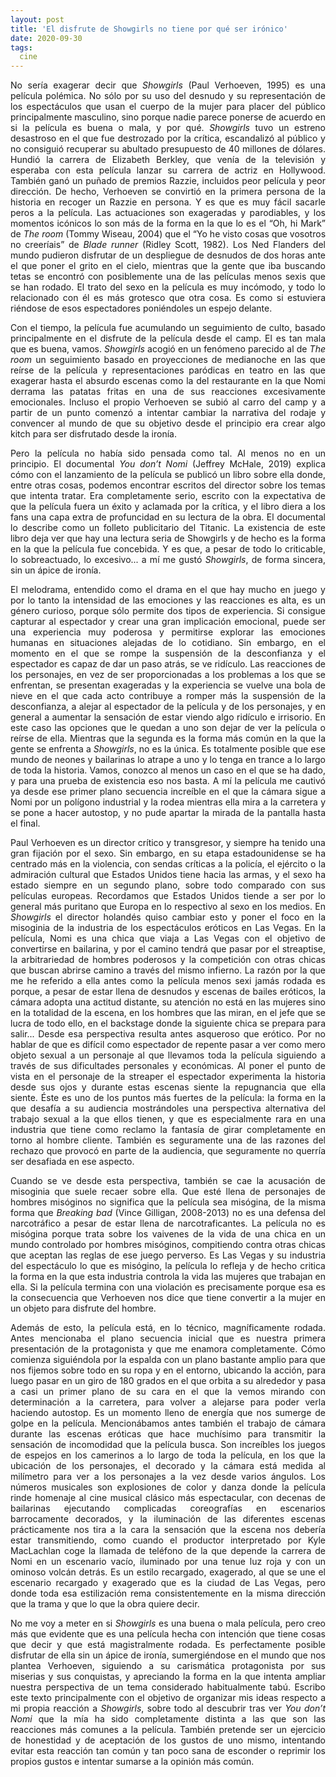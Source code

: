 ```yaml
---
layout: post
title: 'El disfrute de Showgirls no tiene por qué ser irónico'
date: 2020-09-30
tags:
  cine
---
```

<p style='text-align: justify;'>No sería exagerar decir que <i>Showgirls</i> (Paul Verhoeven, 1995) es una película polémica. No sólo por su uso del desnudo y su representación de los espectáculos que usan el cuerpo de la mujer para placer del público principalmente masculino, sino porque nadie parece ponerse de acuerdo en si la película es buena o mala, y por qué. <i>Showgirls</i> tuvo un estreno desastroso en el que fue destrozado por la crítica, escandalizó al público y no consiguió recuperar su abultado presupuesto de 40 millones de dólares. Hundió la carrera de Elizabeth Berkley, que venía de la televisión y esperaba con esta película lanzar su carrera de actriz en Hollywood. También ganó un puñado de premios Razzie, incluidos peor película y peor dirección. De hecho, Verhoeven se convirtió en la primera persona de la historia en recoger un Razzie en persona. Y es que es muy fácil sacarle peros a la película. Las actuaciones son exageradas y parodiables, y los momentos icónicos lo son más de la forma en la que lo es el “Oh, hi Mark” de <i>The room</i> (Tommy Wiseau, 2004) que el “Yo he visto cosas que vosotros no creeríais” de <i>Blade runner</i> (Ridley Scott, 1982). Los Ned Flanders del mundo pudieron disfrutar de un despliegue de desnudos de dos horas ante el que poner el grito en el cielo, mientras que la gente que iba buscando tetas se encontró con posiblemente una de las películas menos sexis que se han rodado. El trato del sexo en la película es muy incómodo, y todo lo relacionado con él es más grotesco que otra cosa. Es como si estuviera riéndose de esos espectadores poniéndoles un espejo delante.</p>

<p style='text-align: justify;'>Con el tiempo, la película fue acumulando un seguimiento de culto, basado principalmente en el disfrute de la película desde el camp. El es tan mala que es buena, vamos. <i>Showgirls</i> acogió en un fenómeno parecido al de <i>The room</i> un seguimiento basado en proyecciones de medianoche en las que reírse de la película y representaciones paródicas en teatro en las que exagerar hasta el absurdo escenas como la del restaurante en la que Nomi derrama las patatas fritas en una de sus reacciones excesivamente emocionales. Incluso el propio Verhoeven se subió al carro del camp y a partir de un punto comenzó a intentar cambiar la narrativa del rodaje y convencer al mundo de que su objetivo desde el principio era crear algo kitch para ser disfrutado desde la ironía.</p>

<p style='text-align: justify;'>Pero la película no había sido pensada como tal. Al menos no en un principio. El documental <i>You don’t Nomi</i> (Jeffrey McHale, 2019) explica cómo con el lanzamiento de la película se publicó un libro sobre ella donde, entre otras cosas, podemos encontrar escritos del director sobre los temas que intenta tratar. Era completamente serio, escrito con la expectativa de que la película fuera un éxito y aclamada por la crítica, y el libro diera a los fans una capa extra de profuncidad en su lectura de la obra. El documental lo describe como un folleto publicitario del Titanic. La existencia de este libro deja ver que hay una lectura seria de Showgirls y de hecho es la forma en la que la película fue concebida. Y es que, a pesar de todo lo criticable, lo sobreactuado, lo excesivo... a mí me gustó <i>Showgirls</i>, de forma sincera, sin un ápice de ironía.</p>

<p style='text-align: justify;'>El melodrama, entendido como el drama en el que hay mucho en juego y por lo tanto la intensidad de las emociones y las reacciones es alta, es un género curioso, porque sólo permite dos tipos de experiencia. Si consigue capturar al espectador y crear una gran implicación emocional, puede ser una experiencia muy poderosa y permitirse explorar las emociones humanas en situaciones alejadas de lo cotidiano. Sin embargo, en el momento en el que se rompe la suspensión de la desconfianza y el espectador es capaz de dar un paso atrás, se ve ridículo. Las reacciones de los personajes, en vez de ser proporcionadas a los problemas a los que se enfrentan, se presentan exageradas y la experiencia se vuelve una bola de nieve en el que cada acto contribuye a romper más la suspensión de la desconfianza, a alejar al espectador de la película y de los personajes, y en general a aumentar la sensación de estar viendo algo ridículo e irrisorio. En este caso las opciones que le quedan a uno son dejar de ver la película o reírse de ella. Mientras que la segunda es la forma más común en la que la gente se enfrenta a <i>Showgirls</i>, no es la única. Es totalmente posible que ese mundo de neones y bailarinas lo atrape a uno y lo tenga en trance a lo largo de toda la historia. Vamos, conozco al menos un caso en el que se ha dado, y para una prueba de existencia eso nos basta. A mí la película me cautivó ya desde ese primer plano secuencia increíble en el que la cámara sigue a Nomi por un polígono industrial y la rodea mientras ella mira a la carretera y se pone a hacer autostop, y no pude apartar la mirada de la pantalla hasta el final.</p>

<p style='text-align: justify;'>Paul Verhoeven es un director crítico y transgresor, y siempre ha tenido una gran fijación por el sexo. Sin embargo, en su etapa estadounidense se ha centrado más en la violencia, con sendas críticas a la policía, el ejército o la admiración cultural que Estados Unidos tiene hacia las armas, y el sexo ha estado siempre en un segundo plano, sobre todo comparado con sus películas europeas. Recordamos que Estados Unidos tiende a ser por lo general más puritano que Europa en lo respectivo al sexo en los medios. En <i>Showgirls</i> el director holandés quiso cambiar esto y poner el foco en la misoginia de la industria de los espectáculos eróticos en Las Vegas. En la película, Nomi es una chica que viaja a Las Vegas con el objetivo de convertirse en bailarina, y por el camino tendrá que pasar por el streaptise, la arbitrariedad de hombres poderosos y la competición con otras chicas que buscan abrirse camino a través del mismo infierno. La razón por la que me he referido a ella antes como la película menos sexi jamás rodada es porque, a pesar de estar llena de desnudos y escenas de bailes eróticos, la cámara adopta una actitud distante, su atención no está en las mujeres sino en la totalidad de la escena, en los hombres que las miran, en el jefe que se lucra de todo ello, en el backstage donde la siguiente chica se prepara para salir... Desde esa perspectiva resulta antes asqueroso que erótico. Por no hablar de que es difícil como espectador de repente pasar a ver como mero objeto sexual a un personaje al que llevamos toda la película siguiendo a través de sus dificultades personales y económicas. Al poner el punto de vista en el personaje de la streaper el espectador experimenta la historia desde sus ojos y durante estas escenas siente la repugnancia que ella siente. Éste es uno de los puntos más fuertes de la película: la forma en la que desafía a su audiencia mostrándoles una perspectiva alternativa del trabajo sexual a la que ellos tienen, y que es especialmente rara en una industria que tiene como reclamo la fantasía de girar completamente en torno al hombre cliente. También es seguramente una de las razones del rechazo que provocó en parte de la audiencia, que seguramente no querría ser desafiada en ese aspecto.</p>

<p style='text-align: justify;'>Cuando se ve desde esta perspectiva, también se cae la acusación de misoginia que suele recaer sobre ella. Que esté llena de personajes de hombres misóginos no significa que la película sea misógina, de la misma forma que <i>Breaking bad</i> (Vince Gilligan, 2008-2013) no es una defensa del narcotráfico a pesar de estar llena de narcotraficantes. La película no es misógina porque trata sobre los vaivenes de la vida de una chica en un mundo controlado por hombres misóginos, compitiendo contra otras chicas que aceptan las reglas de ese juego perverso. Es Las Vegas y su industria del espectáculo lo que es misógino, la película lo refleja y de hecho critica la forma en la que esta industria controla la vida las mujeres que trabajan en ella. Si la película termina con una violación es precisamente porque esa es la consecuencia que Verhoeven nos dice que tiene convertir a la mujer en un objeto para disfrute del hombre.</p>

<p style='text-align: justify;'>Además de esto, la película está, en lo técnico, magníficamente rodada. Antes mencionaba el plano secuencia inicial que es nuestra primera presentación de la protagonista y que me enamora completamente. Cómo comienza siguiéndola por la espalda con un plano bastante amplio para que nos fijemos sobre todo en su ropa y en el entorno, ubicando la acción, para luego pasar en un giro de 180 grados en el que orbita a su alrededor y pasa a casi un primer plano de su cara en el que la vemos mirando con determinación a la carretera, para volver a alejarse para poder verla haciendo autostop. Es un momento lleno de energía que nos sumerge de golpe en la película. Mencionábamos antes también el trabajo de cámara durante las escenas eróticas que hace muchísimo para transmitir la sensación de incomodidad que la película busca. Son increíbles los juegos de espejos en los camerinos a lo largo de toda la película, en los que la ubicación de los personajes, el decorado y la cámara está medida al milímetro para ver a los personajes a la vez desde varios ángulos. Los números musicales son explosiones de color y danza donde la película rinde homenaje al cine musical clásico más espectacular, con decenas de bailarinas ejecutando complicadas coreografías en escenarios barrocamente decorados, y la iluminación de las diferentes escenas prácticamente nos tira a la cara la sensación que la escena nos debería estar transmitiendo, como cuando el productor interpretado por Kyle MacLachlan coge la llamada de teléfono de la que depende la carrera de Nomi en un escenario vacío, iluminado por una tenue luz roja y con un ominoso volcán detrás. Es un estilo recargado, exagerado, al que se une el escenario recargado y exagerado que es la ciudad de Las Vegas, pero donde toda esa estilización rema consistentemente en la misma dirección que la trama y que lo que la obra quiere decir.</p>

<p style='text-align: justify;'>No me voy a meter en si <i>Showgirls</i> es una buena o mala película, pero creo más que evidente que es una película hecha con intención que tiene cosas que decir y que está magistralmente rodada. Es perfectamente posible disfrutar de ella sin un ápice de ironía, sumergiéndose en el mundo que nos plantea Verhoeven, siguiendo a su carismática protagonista por sus miserias y sus conquistas, y apreciando la forma en la que intenta ampliar nuestra perspectiva de un tema considerado habitualmente tabú. Escribo este texto principalmente con el objetivo de organizar mis ideas respecto a mi propia reacción a <i>Showgirls</i>, sobre todo al descubrir tras ver <i>You don’t Nomi</i> que la mía ha sido completamente distinta a las que son las reacciones más comunes a la película. También pretende ser un ejercicio de honestidad y de aceptación de los gustos de uno mismo, intentando evitar esta reacción tan común y tan poco sana de esconder o reprimir los propios gustos e intentar sumarse a la opinión más común.</p>
